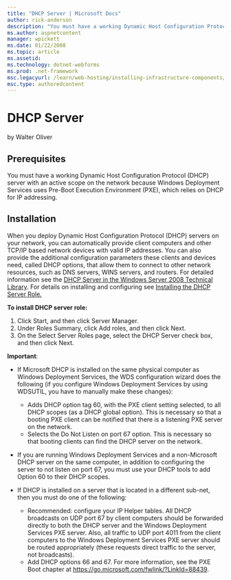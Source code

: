 ```yaml
---
title: "DHCP Server | Microsoft Docs"
author: rick-anderson
description: "You must have a working Dynamic Host Configuration Protocol (DHCP) server with an active scope on the network because Windows Deployment Services uses Pre-Bo..."
ms.author: aspnetcontent
manager: wpickett
ms.date: 01/22/2008
ms.topic: article
ms.assetid: 
ms.technology: dotnet-webforms
ms.prod: .net-framework
msc.legacyurl: /learn/web-hosting/installing-infrastructure-components/dhcp-server
msc.type: authoredcontent
---
```

DHCP Server
====================
by Walter Oliver

## Prerequisites

You must have a working Dynamic Host Configuration Protocol (DHCP) server with an active scope on the network because Windows Deployment Services uses Pre-Boot Execution Environment (PXE), which relies on DHCP for IP addressing.

## Installation

When you deploy Dynamic Host Configuration Protocol (DHCP) servers on your network, you can automatically provide client computers and other TCP/IP based network devices with valid IP addresses. You can also provide the additional configuration parameters these clients and devices need, called DHCP options, that allow them to connect to other network resources, such as DNS servers, WINS servers, and routers. For detailed information see the [DHCP Server in the Windows Server 2008 Technical Library](http://technet2.microsoft.com/windowsserver2008/en/servermanager/dhcpserver.mspx "DCHP Server"). For details on installing and configuring see [Installing the DHCP Server Role.](http://technet2.microsoft.com/windowsserver2008/en/library/f4b5d8bd-46b0-41da-a7a7-2bea1233c1461033.mspx "Installing the DHCP Server Role")

**To install DHCP server role:** 

1. Click Start, and then click Server Manager.
2. Under Roles Summary, click Add roles, and then click Next.
3. On the Select Server Roles page, select the DHCP Server check box, and then click Next.

**Important**:

- If Microsoft DHCP is installed on the same physical computer as Windows Deployment Services, the WDS configuration wizard does the following (if you configure Windows Deployment Services by using WDSUTIL, you have to manually make these changes):

    - Adds DHCP option tag 60, with the PXE client setting selected, to all DHCP scopes (as a DHCP global option). This is necessary so that a booting PXE client can be notified that there is a listening PXE server on the network.
    - Selects the Do Not Listen on port 67 option. This is necessary so that booting clients can find the DHCP server on the network.
- If you are running Windows Deployment Services and a non-Microsoft DHCP server on the same computer, in addition to configuring the server to not listen on port 67, you must use your DHCP tools to add Option 60 to their DHCP scopes.
- If DHCP is installed on a server that is located in a different sub-net, then you must do one of the following:

    - Recommended: configure your IP Helper tables. All DHCP broadcasts on UDP port 67 by client computers should be forwarded directly to both the DHCP server and the Windows Deployment Services PXE server. Also, all traffic to UDP port 4011 from the client computers to the Windows Deployment Services PXE server should be routed appropriately (these requests direct traffic to the server, not broadcasts).
    - Add DHCP options 66 and 67. For more information, see the PXE Boot chapter at https://go.microsoft.com/fwlink/?LinkId=88439.